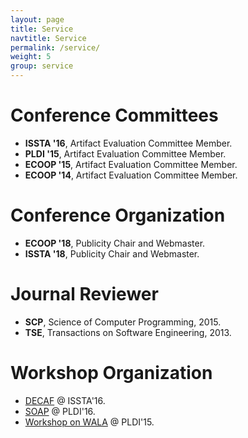 ```yaml
---
layout: page
title: Service
navtitle: Service
permalink: /service/
weight: 5
group: service
---
```


# Conference Committees #
* **ISSTA '16**, Artifact Evaluation Committee Member.
* **PLDI '15**, Artifact Evaluation Committee Member.
* **ECOOP '15**, Artifact Evaluation Committee Member.
* **ECOOP '14**, Artifact Evaluation Committee Member.

# Conference Organization #
* **ECOOP '18**, Publicity Chair and Webmaster.
* **ISSTA '18**, Publicity Chair and Webmaster.

# Journal Reviewer #
* **SCP**, Science of Computer Programming, 2015.
* **TSE**, Transactions on Software Engineering, 2013.

# Workshop Organization #
* [DECAF][decaf] @ ISSTA'16.
* [SOAP][soap] @ PLDI'16.
* [Workshop on WALA][wow] @ PLDI'15.

[wow]: http://researcher.watson.ibm.com/researcher/view_group.php?id=5750
[soap]: http://www.sable.mcgill.ca/soap/
[decaf]: http://karimali.ca